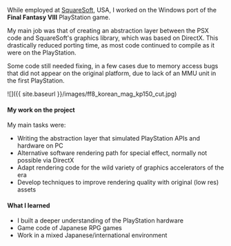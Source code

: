While employed at [SquareSoft](https://en.wikipedia.org/wiki/Square_(video_game_company)), USA,
I worked on the Windows port of the **Final Fantasy VIII** PlayStation game.

My main job was that of creating an abstraction layer between the PSX code and SquareSoft's graphics library, which was based on DirectX.
This drastically reduced porting time, as most code continued to compile as it were on the PlayStation.

Some code still needed fixing, in a few cases due to memory access bugs that did not appear on the original platform, due to lack of an MMU unit in the first PlayStation.

![]({{ site.baseurl }}/images/ff8_korean_mag_kp150_cut.jpg)

#### My work on the project

My main tasks were:

- Writing the abstraction layer that simulated PlayStation APIs and hardware on PC
- Alternative software rendering path for special effect, normally not possible via DirectX
- Adapt rendering code for the wild variety of graphics accelerators of the era
- Develop techniques to improve rendering quality with original (low res) assets

#### What I learned

- I built a deeper understanding of the PlayStation hardware
- Game code of Japanese RPG games
- Work in a mixed Japanese/international environment
